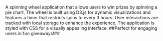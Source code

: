 A spinning wheel application that allows users to win prizes by spinning a pie chart.
The wheel is built using D3.js for dynamic visualizations and features a timer that restricts spins to every 3 hours.
User interactions are tracked with local storage to enhance the experience.
The application is styled with CSS for a visually appealing interface. 
##Perfect for engaging users in fun giveaways!##
